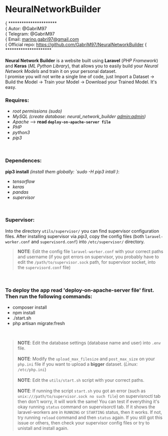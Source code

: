 # NeuralNetworkBuilder
 { ********************** <br/>
 { Autor: @GabriM97 <br/>
 { Telegram: @GabriM97 <br/>
 { Email: marino.gabri97@gmail.com <br/>
 { Official repo: https://github.com/GabriM97/NeuralNetworkBuilder
 { ********************* <br/>
 <br/>
 **Neural Network Builder** is a website built using **Laravel** (_PHP Framework_) and **Keras** (_ML Python Library_), that allows you to easily build your *Neural Network Models* and train it on your personal dataset.<br/>
I promise you will not write a single line of code, just Import a Dataset -> Build the Model -> Train your Model -> Download your Trained Model. It's easy.
<br/>
### Requires:
* _root permissions (sudo)_
* _MySQL (create database: neural_network_builder <admin:admin>)_
* _Apache_ --> __read `deploy-on-apache-server file`__
* _PHP_
* _python3_
* _pip3_

<br/>

### Dependences:
**pip3 install** _(install them globally: `sudo -H pip3 intall <package-name>)_:
* _tensorflow_
* _keras_
* _pandas_
* _supervisor_

<br/>

### Supervisor:
Into the directory `utils/supervisor/` you can find supervisor configuration files. After installing supervisor via *pip3*, copy the config files (both `laravel-worker.conf` and `supervisord.conf`) into `/etc/supervisor/` directory. <br/>
> **NOTE**: Edit the config file `laravel-worker.conf` with your correct paths and username (if you got errors on supervisor, you probably have to edit the `/path/to/supervisor.sock` path, for supervisor socket, into the `supervisord.conf` file)

<br/>

### To deploy the app read 'deploy-on-apache-server file' first. Then run the following commands:
* composer install
* npm install
* ./start.sh
* php artisan migrate:fresh

<br/>

> **NOTE**: Edit the database settings (database name and user) into `.env` file.<br/><br/>
> **NOTE**: Modify the `upload_max_filesize` and `post_max_size` on your `php.ini` file if you want to upload a **bigger** dataset. (_Linux:_ `/etc/php.ini`) <br/><br/>
> **NOTE**: Edit the `utils/start.sh` script with your correct paths. <br/><br/>
> **NOTE**: If running the script `start.sh` you got an error (such as `unix:///path/to/supervisor.sock no such file`) on supervisroctl tab then don't worry, it will work the same! You can test if everything it's okay running `status` command on supervisorctl tab. If it shows the laravel-workers are in `RUNNING` or `STARTING` status, then it works. If not, try running `reload` command and then `status` again. If you still got this issue or others, then check your supervisor config files or try to unistall and install again.
